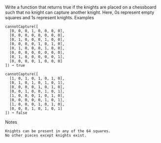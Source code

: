 Write a function that returns true if the knights are placed on a chessboard such that no knight can capture another knight. Here, 0s represent empty squares and 1s represent knights.
Examples
```
cannotCapture([
  [0, 0, 0, 1, 0, 0, 0, 0],
  [0, 0, 0, 0, 0, 0, 0, 0],
  [0, 1, 0, 0, 0, 1, 0, 0],
  [0, 0, 0, 0, 1, 0, 1, 0],
  [0, 1, 0, 0, 0, 1, 0, 0],
  [0, 0, 0, 0, 0, 0, 0, 0],
  [0, 1, 0, 0, 0, 0, 0, 1],
  [0, 0, 0, 0, 1, 0, 0, 0]
]) ➞ true

cannotCapture([
  [1, 0, 1, 0, 1, 0, 1, 0],
  [0, 1, 0, 1, 0, 1, 0, 1],
  [0, 0, 0, 0, 1, 0, 1, 0],
  [0, 0, 1, 0, 0, 1, 0, 1],
  [1, 0, 0, 0, 1, 0, 1, 0],
  [0, 0, 0, 0, 0, 1, 0, 1],
  [1, 0, 0, 0, 1, 0, 1, 0],
  [0, 0, 0, 1, 0, 1, 0, 1]
]) ➞ false
```
Notes

    Knights can be present in any of the 64 squares.
    No other pieces except knights exist.